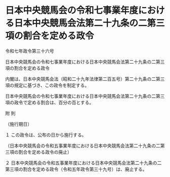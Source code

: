 # 日本中央競馬会の令和七事業年度における日本中央競馬会法第二十九条の二第三項の割合を定める政令

令和七年政令第三十六号

日本中央競馬会の令和七事業年度における日本中央競馬会法第二十九条の二第三項の割合を定める政令

内閣は、日本中央競馬会法（昭和二十九年法律第二百五号）第二十九条の二第三項の規定に基づき、この政令を制定する。

日本中央競馬会の令和七事業年度における日本中央競馬会法第二十九条の二第三項の政令で定める割合は、百分の百とする。

附 則

（施行期日）

１ この政令は、公布の日から施行する。

（日本中央競馬会の令和五事業年度における日本中央競馬会法第二十九条の二第三項の割合を定める政令の廃止）

２ 日本中央競馬会の令和五事業年度における日本中央競馬会法第二十九条の二第三項の割合を定める政令（令和五年政令第三十九号）は、廃止する。
